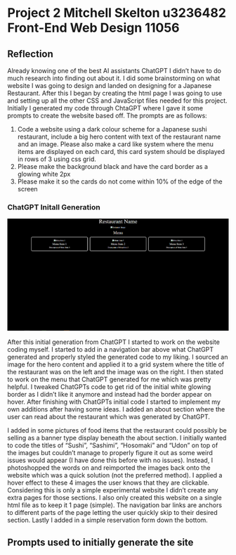 # Project 2 Mitchell Skelton u3236482 Front-End Web Design 11056

## Reflection
Already knowing one of the best AI assistants ChatGPT I didn’t have to do much research into finding out about it. I did some brainstorming on what website I was going to design and landed on designing for a Japanese Restaurant. After this I began by creating the html page I was going to use and setting up all the other CSS and JavaScript files needed for this project. Initially I generated my code through ChtaGPT where I gave it some prompts to create the website based off. The prompts are as follows:
1.	Code a website using a dark colour scheme for a Japanese sushi restaurant, include a big hero content with text of the restaurant name and an image. Please also make a card like system where the menu items are displayed on each card, this card system should be displayed in rows of 3 using css grid.
2.	Please make the background black and have the card border as a glowing white 2px
3.	Please make it so the cards do not come within 10% of the edge of the screen

### ChatGPT Initall Generation
![ChatGPT Initall Generation](./assets/images/chatgpt.PNG)

After this initial generation from ChatGPT I started to work on the website coding myself. I started to add in a navigation bar above what ChatGPT generated and properly styled the generated code to my liking. I sourced an image for the hero content and applied it to a grid system where the title of the restaurant was on the left and the image was on the right. I then stated to work on the menu that ChatGPT generated for me which was pretty helpful. I tweaked ChatGPTs code to get rid of the initial white glowing border as I didn’t like it anymore and instead had the border appear on hover. After finishing with ChatGPTs initial code I started to implement my own additions after having some ideas. I added an about section where the user can read about the restaurant which was generated by ChatGPT.

I added in some pictures of food items that the restaurant could possibly be selling as a banner type display beneath the about section. I initially wanted to code the titles of “Sushi”, “Sashimi”, “Hosomaki” and “Udon” on top of the images but couldn’t manage to properly figure it out as some weird issues would appear (I have done this before with no issues). Instead, I photoshopped the words on and reimported the images back onto the website which was a quick solution (not the preferred method). I applied a hover effect to these 4 images the user knows that they are clickable. Considering this is only a simple experimental website I didn’t create any extra pages for those sections. I also only created this website on a single html file as to keep it 1 page (simple). The navigation bar links are anchors to different parts of the page letting the user quickly skip to their desired section. Lastly I added in a simple reservation form down the bottom.


## Prompts used to initially generate the site

